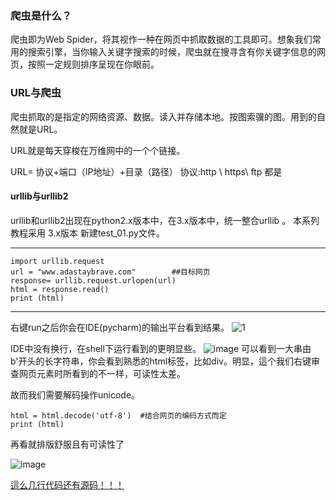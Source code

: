 ### 爬虫是什么？
爬虫即为Web Spider，将其视作一种在网页中抓取数据的工具即可。想象我们常用的搜索引擎，当你输入关键字搜索的时候，爬虫就在搜寻含有你关键字信息的网页，按照一定规则排序呈现在你眼前。

### URL与爬虫
爬虫抓取的是指定的网络资源、数据。读入并存储本地。按图索骥的图。用到的自然就是URL。

URL就是每天穿梭在万维网中的一个个链接。 

URL= 协议+端口（IP地址）+目录（路径）
协议:http \ https\ ftp 都是
 

#### urllib与urllib2 
urllib和urllib2出现在python2.x版本中，在3.x版本中，统一整合urllib 。
本系列教程采用 3.x版本
新建test_01.py文件。

---


    import urllib.request 
    url = "www.adastaybrave.com"        ##目标网页
    response= urllib.request.urlopen(url)
    html = response.read()
    print (html)
    

---
右键run之后你会在IDE(pycharm)的输出平台看到结果。
![1](http://7xq62e.com1.z0.glb.clouddn.com/web_spider(2)QQ%E6%88%AA%E5%9B%BE20160517161210.jpg)

IDE中没有换行，在shell下运行看到的更明显些。
![image](http://7xq62e.com1.z0.glb.clouddn.com/web_spider(2)shell.jpg)
可以看到一大串由b'开头的长字符串，你会看到熟悉的html标签，比如div。明显，這个我们右键审查网页元素时所看到的不一样，可读性太差。

故而我们需要解码操作unicode。

    html = html.decode('utf-8')  #结合网页的编码方式而定
    print (html)
    
再看就排版舒服且有可读性了

![image](http://7xq62e.com1.z0.glb.clouddn.com/web_spider(2)decode.jpg)

[這么几行代码还有源码！！！](https://github.com/ada-hs/Python-web_spider)


